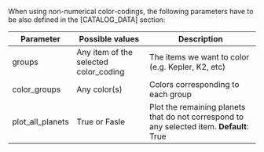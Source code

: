 When using non-numerical color-codings, the following parameters have to be also defined in the [CATALOG_DATA] section:

| Parameter  | Possible values | Description |
| ------------- | ------------- | ------------- |
| groups  | Any item of the selected color_coding  |  The items we want to color (e.g. Kepler, K2, etc) |
| color_groups  | Any color(s)  | Colors corresponding to each group |
| plot_all_planets  | True or Fasle  | Plot the remaining planets that do not correspond to any selected item. **Default**: True  |


